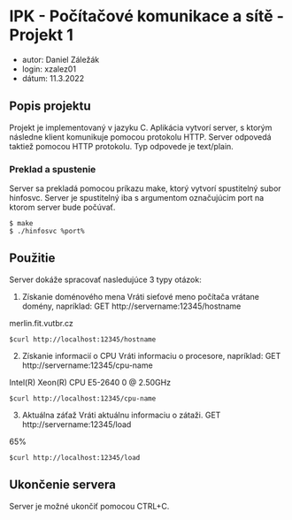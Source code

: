 # IPK - Počítačové komunikace a sítě - Projekt 1

* autor: Daniel Záležák
* login: xzalez01
* dátum: 11.3.2022

## Popis projektu

Projekt je implementovaný v jazyku C. Aplikácia vytvorí server, s ktorým následne klient komunikuje pomocou protokolu HTTP. Server odpovedá taktiež pomocou HTTP protokolu. Typ odpovede je text/plain. 


### Preklad a spustenie

Server sa prekladá pomocou príkazu make, ktorý vytvorí spustitelný subor hinfosvc. Server je spustitelný iba s argumentom označujúcim port na ktorom server bude počúvať.

```
$ make
$ ./hinfosvc %port%
```

## Použitie

Server dokáže spracovať nasledujúce 3 typy otázok:
1. Získanie doménového mena
Vráti sieťové meno počítača vrátane domény, napríklad:
GET http://servername:12345/hostname

merlin.fit.vutbr.cz
```
$curl http://localhost:12345/hostname
```
2. Získanie informacií o CPU 
Vráti informaciu o procesore, napríklad:
GET http://servername:12345/cpu-name

Intel(R) Xeon(R) CPU E5-2640 0 @ 2.50GHz
```
$curl http://localhost:12345/cpu-name
```
3. Aktuálna záťaž 
Vráti aktuálnu informaciu o zátaži.
GET http://servername:12345/load

65%
```
$curl http://localhost:12345/load
```
## Ukončenie servera
Server je možné ukončiť pomocou CTRL+C.

